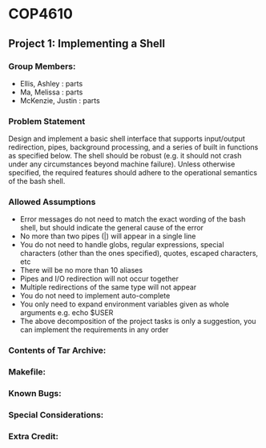 # COP4610

## Project 1: Implementing a Shell 

### Group Members:
- Ellis, Ashley : parts 
- Ma, Melissa : parts 
- McKenzie, Justin : parts

### Problem Statement
Design and implement a basic shell interface that supports input/output redirection, pipes, background processing, and a series of built in functions as specified below. The shell should be robust (e.g. it should not crash under any circumstances beyond machine failure). Unless otherwise specified, the required features should adhere to the operational semantics of the bash shell.

### Allowed Assumptions
- Error messages do not need to match the exact wording of the bash shell, but should indicate the general cause of the error
- No more than two pipes (|) will appear in a single line
- You do not need to handle globs, regular expressions, special characters (other than the ones
specified), quotes, escaped characters, etc
- There will be no more than 10 aliases
- Pipes and I/O redirection will not occur together
- Multiple redirections of the same type will not appear
- You do not need to implement auto-complete
- You only need to expand environment variables given as whole arguments e.g. echo $USER
- The above decomposition of the project tasks is only a suggestion, you can implement the
requirements in any order

### Contents of Tar Archive: 

### Makefile: 

### Known Bugs: 

### Special Considerations: 

### Extra Credit: 

